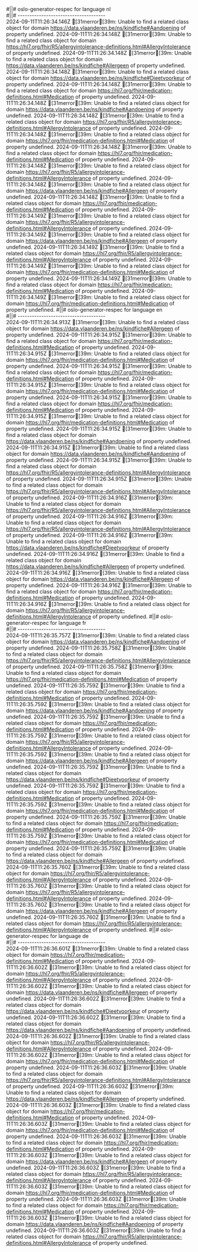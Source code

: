 #||# oslo-generator-respec for language nl  
#||# -------------------------------------  
2024-09-11T11:26:34.146Z [31merror[39m: Unable to find a related class object for domain https://data.vlaanderen.be/ns/kindfiche#Aandoening of property undefined.
2024-09-11T11:26:34.148Z [31merror[39m: Unable to find a related class object for domain https://hl7.org/fhir/R5/allergyintolerance-definitions.html#AllergyIntolerance of property undefined.
2024-09-11T11:26:34.148Z [31merror[39m: Unable to find a related class object for domain https://data.vlaanderen.be/ns/kindfiche#Allergeen of property undefined.
2024-09-11T11:26:34.148Z [31merror[39m: Unable to find a related class object for domain https://data.vlaanderen.be/ns/kindfiche#Dieetvoorkeur of property undefined.
2024-09-11T11:26:34.148Z [31merror[39m: Unable to find a related class object for domain https://hl7.org/fhir/medication-definitions.html#Medication of property undefined.
2024-09-11T11:26:34.148Z [31merror[39m: Unable to find a related class object for domain https://data.vlaanderen.be/ns/kindfiche#Aandoening of property undefined.
2024-09-11T11:26:34.148Z [31merror[39m: Unable to find a related class object for domain https://hl7.org/fhir/R5/allergyintolerance-definitions.html#AllergyIntolerance of property undefined.
2024-09-11T11:26:34.148Z [31merror[39m: Unable to find a related class object for domain https://hl7.org/fhir/medication-definitions.html#Medication of property undefined.
2024-09-11T11:26:34.148Z [31merror[39m: Unable to find a related class object for domain https://hl7.org/fhir/medication-definitions.html#Medication of property undefined.
2024-09-11T11:26:34.148Z [31merror[39m: Unable to find a related class object for domain https://hl7.org/fhir/R5/allergyintolerance-definitions.html#AllergyIntolerance of property undefined.
2024-09-11T11:26:34.148Z [31merror[39m: Unable to find a related class object for domain https://data.vlaanderen.be/ns/kindfiche#Allergeen of property undefined.
2024-09-11T11:26:34.148Z [31merror[39m: Unable to find a related class object for domain https://hl7.org/fhir/medication-definitions.html#Medication of property undefined.
2024-09-11T11:26:34.149Z [31merror[39m: Unable to find a related class object for domain https://hl7.org/fhir/R5/allergyintolerance-definitions.html#AllergyIntolerance of property undefined.
2024-09-11T11:26:34.149Z [31merror[39m: Unable to find a related class object for domain https://data.vlaanderen.be/ns/kindfiche#Allergeen of property undefined.
2024-09-11T11:26:34.149Z [31merror[39m: Unable to find a related class object for domain https://hl7.org/fhir/R5/allergyintolerance-definitions.html#AllergyIntolerance of property undefined.
2024-09-11T11:26:34.149Z [31merror[39m: Unable to find a related class object for domain https://hl7.org/fhir/medication-definitions.html#Medication of property undefined.
2024-09-11T11:26:34.149Z [31merror[39m: Unable to find a related class object for domain https://hl7.org/fhir/medication-definitions.html#Medication of property undefined.
2024-09-11T11:26:34.149Z [31merror[39m: Unable to find a related class object for domain https://hl7.org/fhir/medication-definitions.html#Medication of property undefined.
#||# oslo-generator-respec for language en  
#||# -------------------------------------  
2024-09-11T11:26:34.913Z [31merror[39m: Unable to find a related class object for domain https://data.vlaanderen.be/ns/kindfiche#Allergeen of property undefined.
2024-09-11T11:26:34.915Z [31merror[39m: Unable to find a related class object for domain https://hl7.org/fhir/medication-definitions.html#Medication of property undefined.
2024-09-11T11:26:34.915Z [31merror[39m: Unable to find a related class object for domain https://hl7.org/fhir/medication-definitions.html#Medication of property undefined.
2024-09-11T11:26:34.915Z [31merror[39m: Unable to find a related class object for domain https://hl7.org/fhir/medication-definitions.html#Medication of property undefined.
2024-09-11T11:26:34.915Z [31merror[39m: Unable to find a related class object for domain https://hl7.org/fhir/medication-definitions.html#Medication of property undefined.
2024-09-11T11:26:34.915Z [31merror[39m: Unable to find a related class object for domain https://hl7.org/fhir/medication-definitions.html#Medication of property undefined.
2024-09-11T11:26:34.915Z [31merror[39m: Unable to find a related class object for domain https://hl7.org/fhir/medication-definitions.html#Medication of property undefined.
2024-09-11T11:26:34.915Z [31merror[39m: Unable to find a related class object for domain https://data.vlaanderen.be/ns/kindfiche#Aandoening of property undefined.
2024-09-11T11:26:34.915Z [31merror[39m: Unable to find a related class object for domain https://data.vlaanderen.be/ns/kindfiche#Aandoening of property undefined.
2024-09-11T11:26:34.915Z [31merror[39m: Unable to find a related class object for domain https://hl7.org/fhir/R5/allergyintolerance-definitions.html#AllergyIntolerance of property undefined.
2024-09-11T11:26:34.915Z [31merror[39m: Unable to find a related class object for domain https://hl7.org/fhir/R5/allergyintolerance-definitions.html#AllergyIntolerance of property undefined.
2024-09-11T11:26:34.916Z [31merror[39m: Unable to find a related class object for domain https://hl7.org/fhir/R5/allergyintolerance-definitions.html#AllergyIntolerance of property undefined.
2024-09-11T11:26:34.916Z [31merror[39m: Unable to find a related class object for domain https://hl7.org/fhir/R5/allergyintolerance-definitions.html#AllergyIntolerance of property undefined.
2024-09-11T11:26:34.916Z [31merror[39m: Unable to find a related class object for domain https://data.vlaanderen.be/ns/kindfiche#Dieetvoorkeur of property undefined.
2024-09-11T11:26:34.916Z [31merror[39m: Unable to find a related class object for domain https://data.vlaanderen.be/ns/kindfiche#Allergeen of property undefined.
2024-09-11T11:26:34.916Z [31merror[39m: Unable to find a related class object for domain https://data.vlaanderen.be/ns/kindfiche#Allergeen of property undefined.
2024-09-11T11:26:34.916Z [31merror[39m: Unable to find a related class object for domain https://hl7.org/fhir/medication-definitions.html#Medication of property undefined.
2024-09-11T11:26:34.916Z [31merror[39m: Unable to find a related class object for domain https://hl7.org/fhir/R5/allergyintolerance-definitions.html#AllergyIntolerance of property undefined.
#||# oslo-generator-respec for language fr  
#||# -------------------------------------  
2024-09-11T11:26:35.757Z [31merror[39m: Unable to find a related class object for domain https://data.vlaanderen.be/ns/kindfiche#Aandoening of property undefined.
2024-09-11T11:26:35.758Z [31merror[39m: Unable to find a related class object for domain https://hl7.org/fhir/R5/allergyintolerance-definitions.html#AllergyIntolerance of property undefined.
2024-09-11T11:26:35.758Z [31merror[39m: Unable to find a related class object for domain https://hl7.org/fhir/medication-definitions.html#Medication of property undefined.
2024-09-11T11:26:35.759Z [31merror[39m: Unable to find a related class object for domain https://hl7.org/fhir/medication-definitions.html#Medication of property undefined.
2024-09-11T11:26:35.759Z [31merror[39m: Unable to find a related class object for domain https://data.vlaanderen.be/ns/kindfiche#Aandoening of property undefined.
2024-09-11T11:26:35.759Z [31merror[39m: Unable to find a related class object for domain https://hl7.org/fhir/medication-definitions.html#Medication of property undefined.
2024-09-11T11:26:35.759Z [31merror[39m: Unable to find a related class object for domain https://hl7.org/fhir/R5/allergyintolerance-definitions.html#AllergyIntolerance of property undefined.
2024-09-11T11:26:35.759Z [31merror[39m: Unable to find a related class object for domain https://data.vlaanderen.be/ns/kindfiche#Allergeen of property undefined.
2024-09-11T11:26:35.759Z [31merror[39m: Unable to find a related class object for domain https://data.vlaanderen.be/ns/kindfiche#Dieetvoorkeur of property undefined.
2024-09-11T11:26:35.759Z [31merror[39m: Unable to find a related class object for domain https://hl7.org/fhir/medication-definitions.html#Medication of property undefined.
2024-09-11T11:26:35.759Z [31merror[39m: Unable to find a related class object for domain https://hl7.org/fhir/medication-definitions.html#Medication of property undefined.
2024-09-11T11:26:35.759Z [31merror[39m: Unable to find a related class object for domain https://hl7.org/fhir/medication-definitions.html#Medication of property undefined.
2024-09-11T11:26:35.759Z [31merror[39m: Unable to find a related class object for domain https://hl7.org/fhir/medication-definitions.html#Medication of property undefined.
2024-09-11T11:26:35.759Z [31merror[39m: Unable to find a related class object for domain https://data.vlaanderen.be/ns/kindfiche#Allergeen of property undefined.
2024-09-11T11:26:35.760Z [31merror[39m: Unable to find a related class object for domain https://hl7.org/fhir/R5/allergyintolerance-definitions.html#AllergyIntolerance of property undefined.
2024-09-11T11:26:35.760Z [31merror[39m: Unable to find a related class object for domain https://hl7.org/fhir/R5/allergyintolerance-definitions.html#AllergyIntolerance of property undefined.
2024-09-11T11:26:35.760Z [31merror[39m: Unable to find a related class object for domain https://data.vlaanderen.be/ns/kindfiche#Allergeen of property undefined.
2024-09-11T11:26:35.760Z [31merror[39m: Unable to find a related class object for domain https://hl7.org/fhir/R5/allergyintolerance-definitions.html#AllergyIntolerance of property undefined.
#||# oslo-generator-respec for language de  
#||# -------------------------------------  
2024-09-11T11:26:36.601Z [31merror[39m: Unable to find a related class object for domain https://hl7.org/fhir/medication-definitions.html#Medication of property undefined.
2024-09-11T11:26:36.602Z [31merror[39m: Unable to find a related class object for domain https://hl7.org/fhir/R5/allergyintolerance-definitions.html#AllergyIntolerance of property undefined.
2024-09-11T11:26:36.602Z [31merror[39m: Unable to find a related class object for domain https://data.vlaanderen.be/ns/kindfiche#Allergeen of property undefined.
2024-09-11T11:26:36.602Z [31merror[39m: Unable to find a related class object for domain https://data.vlaanderen.be/ns/kindfiche#Dieetvoorkeur of property undefined.
2024-09-11T11:26:36.602Z [31merror[39m: Unable to find a related class object for domain https://data.vlaanderen.be/ns/kindfiche#Aandoening of property undefined.
2024-09-11T11:26:36.602Z [31merror[39m: Unable to find a related class object for domain https://hl7.org/fhir/R5/allergyintolerance-definitions.html#AllergyIntolerance of property undefined.
2024-09-11T11:26:36.602Z [31merror[39m: Unable to find a related class object for domain https://hl7.org/fhir/medication-definitions.html#Medication of property undefined.
2024-09-11T11:26:36.603Z [31merror[39m: Unable to find a related class object for domain https://hl7.org/fhir/R5/allergyintolerance-definitions.html#AllergyIntolerance of property undefined.
2024-09-11T11:26:36.603Z [31merror[39m: Unable to find a related class object for domain https://data.vlaanderen.be/ns/kindfiche#Allergeen of property undefined.
2024-09-11T11:26:36.603Z [31merror[39m: Unable to find a related class object for domain https://hl7.org/fhir/medication-definitions.html#Medication of property undefined.
2024-09-11T11:26:36.603Z [31merror[39m: Unable to find a related class object for domain https://hl7.org/fhir/medication-definitions.html#Medication of property undefined.
2024-09-11T11:26:36.603Z [31merror[39m: Unable to find a related class object for domain https://hl7.org/fhir/medication-definitions.html#Medication of property undefined.
2024-09-11T11:26:36.603Z [31merror[39m: Unable to find a related class object for domain https://data.vlaanderen.be/ns/kindfiche#Allergeen of property undefined.
2024-09-11T11:26:36.603Z [31merror[39m: Unable to find a related class object for domain https://hl7.org/fhir/R5/allergyintolerance-definitions.html#AllergyIntolerance of property undefined.
2024-09-11T11:26:36.603Z [31merror[39m: Unable to find a related class object for domain https://hl7.org/fhir/medication-definitions.html#Medication of property undefined.
2024-09-11T11:26:36.603Z [31merror[39m: Unable to find a related class object for domain https://hl7.org/fhir/medication-definitions.html#Medication of property undefined.
2024-09-11T11:26:36.603Z [31merror[39m: Unable to find a related class object for domain https://data.vlaanderen.be/ns/kindfiche#Aandoening of property undefined.
2024-09-11T11:26:36.603Z [31merror[39m: Unable to find a related class object for domain https://hl7.org/fhir/R5/allergyintolerance-definitions.html#AllergyIntolerance of property undefined.
